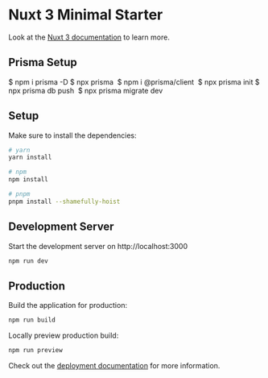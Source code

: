 # Nuxt 3 Minimal Starter

Look at the [Nuxt 3 documentation](https://nuxt.com/docs/getting-started/introduction) to learn more.

## Prisma Setup

$ npm i prisma -D
$ npx prisma 
$ npm i @prisma/client 
$ npx prisma init
$ npx prisma db push 
$ npx prisma migrate dev

## Setup

Make sure to install the dependencies:

```bash
# yarn
yarn install

# npm
npm install

# pnpm
pnpm install --shamefully-hoist
```

## Development Server

Start the development server on http://localhost:3000

```bash
npm run dev
```

## Production

Build the application for production:

```bash
npm run build
```

Locally preview production build:

```bash
npm run preview
```

Check out the [deployment documentation](https://nuxt.com/docs/getting-started/deployment) for more information.
